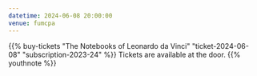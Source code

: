 ```yaml
---
datetime: 2024-06-08 20:00:00
venue: fumcpa
---
```

{{% buy-tickets "The Notebooks of Leonardo da Vinci" "ticket-2024-06-08" "subscription-2023-24" %}}
Tickets are available at the door.
{{% youthnote %}}